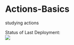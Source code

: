 # Actions-Basics
studying actions

Status of Last Deployment: <br>
<img src="https://github.com/IVN-tone/Actions-Basics/workflows/My-GitHubActions-Basics/badge.svg?branch=main"><br>


